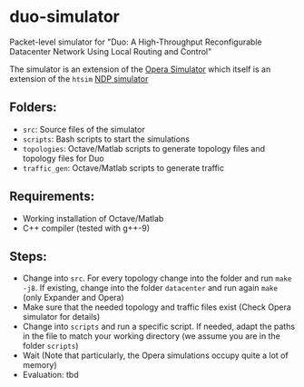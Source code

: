 # duo-simulator
Packet-level simulator for "Duo: A High-Throughput Reconfigurable Datacenter Network Using Local Routing and Control"

The simulator is an extension of the [Opera Simulator](https://github.com/TritonNetworking/opera-sim) which itself is an extension of the `htsim` [NDP simulator](https://github.com/nets-cs-pub-ro/NDP/tree/master/sim)

## Folders:
- `src`: Source files of the simulator
- `scripts`: Bash scripts to start the simulations
- `topologies`: Octave/Matlab scripts to generate topology files and topology files for Duo
- `traffic_gen`: Octave/Matlab scripts to generate traffic

## Requirements:
- Working installation of Octave/Matlab
- C++ compiler (tested with g++-9)

## Steps:
- Change into `src`. For every topology change into the folder and run `make -j8`. If existing, change into the folder 
`datacenter` and run again `make` (only Expander and Opera)
- Make sure that the needed topology and traffic files exist (Check Opera simulator for details)
- Change into `scripts` and run a specific script. If needed, adapt the paths in the file to match your working directory
(we assume you are in the folder `scripts`)
- Wait (Note that particularly, the Opera simulations occupy quite a lot of memory)
- Evaluation: tbd
